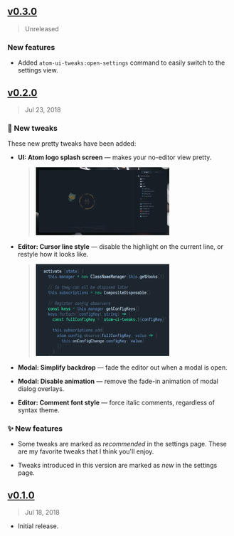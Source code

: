## [v0.3.0]

> Unreleased

### New features

- Added `atom-ui-tweaks:open-settings` command to easily switch to the settings view.

[v0.3.0]: https://github.com/rstacruz/atom-ui-tweaks/compare/v0.2.0...v0.3.0

## [v0.2.0]

> Jul 23, 2018

### :nail_care: New tweaks

These new pretty tweaks have been added:

- **UI: Atom logo splash screen** &mdash; makes your no-editor view pretty.

  > <img src='docs/splash-screen.png' width='300'>

- **Editor: Cursor line style** &mdash; disable the highlight on the current line, or restyle how it looks like.

  > <img src='docs/cursor-line-brighten.gif' width='300'>

- **Modal: Simplify backdrop** &mdash; fade the editor out when a modal is open.

- **Modal: Disable animation** &mdash; remove the fade-in animation of modal dialog overlays.

- **Editor: Comment font style** &mdash; force italic comments, regardless of syntax theme.

### :sparkles: New features

- Some tweaks are marked as _recommended_ in the settings page. These are my favorite tweaks that I think you'll enjoy.

- Tweaks introduced in this version are marked as _new_ in the settings page.

[v0.2.0]: https://github.com/rstacruz/atom-ui-tweaks/compare/v0.1.0...v0.2.0

## [v0.1.0]

> Jul 18, 2018

- Initial release.

[v0.1.0]: https://github.com/rstacruz/atom-ui-tweaks/tree/v0.1.0
